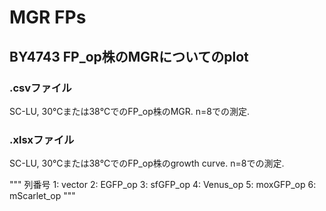 # MGR FPs

## BY4743 FP_op株のMGRについてのplot

### .csvファイル
SC-LU, 30℃または38℃でのFP_op株のMGR. n=8での測定.

### .xlsxファイル
SC-LU, 30℃または38℃でのFP_op株のgrowth curve. n=8での測定.

"""
列番号
    1: vector
    2: EGFP_op
    3: sfGFP_op
    4: Venus_op
    5: moxGFP_op
    6: mScarlet_op
"""
